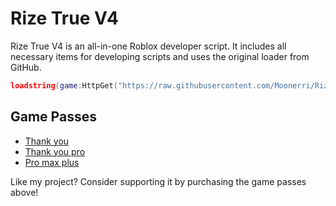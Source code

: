# Rize True V4

Rize True V4 is an all-in-one Roblox developer script. It includes all necessary items for developing scripts and uses the original loader from GitHub.

```lua
loadstring(game:HttpGet("https://raw.githubusercontent.com/Moonerri/Rize/main/Rize%20True%20V4.lua"))()
```

## Game Passes
- [Thank you](https://www.roblox.com/game-pass/741982277/Thank-you)
- [Thank you pro](https://www.roblox.com/game-pass/741930322/Thank-you-pro)
- [Pro max plus](https://www.roblox.com/game-pass/742271359/Pro-max-plus)

Like my project? Consider supporting it by purchasing the game passes above!
